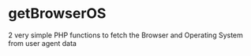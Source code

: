 getBrowserOS
============

2 very simple PHP functions to fetch the Browser and Operating System from user agent data
